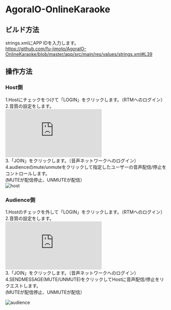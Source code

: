 # AgoraIO-OnlineKaraoke

## ビルド方法
strings.xmlにAPP IDを入力します。  
https://github.com/fu-jimoto/AgoraIO-OnlineKaraoke/blob/master/app/src/main/res/values/strings.xml#L39

## 操作方法
### Host側
1.Hostにチェックをつけて「LOGIN」をクリックします。（RTMへのログイン）  
2.音質の設定をします。  
![設定値はこちら](https://docs.agora.io/en/Voice/API%20Reference/java/classio_1_1agora_1_1rtc_1_1_rtc_engine.html#a34175b5e04c88d9dc6608b1f38c0275d)  
3.「JOIN」をクリックします。（音声ネットワークへのログイン）  
4.audienceのmute/unmuteをクリックして指定したユーザーの音声配信/停止をコントロールします。  
(MUTEが配信停止、UNMUTEが配信）  
![host](https://user-images.githubusercontent.com/34727605/65112415-9082b200-da1a-11e9-8aa0-ff0ad3d64d2b.jpg)


### Audience側
1.Hostのチェックを外して「LOGIN」をクリックします。（RTMへのログイン）  
2.音質の設定をします。  
![設定値はこちら](https://docs.agora.io/en/Voice/API%20Reference/java/classio_1_1agora_1_1rtc_1_1_rtc_engine.html#a34175b5e04c88d9dc6608b1f38c0275d)  
3.「JOIN」をクリックします。（音声ネットワークへのログイン）  
4.SENDMESSAGE(MUTE/UNMUTE)をクリックしてHostに音声配信/停止をリクエストします。  
(MUTEが配信停止、UNMUTEが配信）

![audience](https://user-images.githubusercontent.com/34727605/65112414-9082b200-da1a-11e9-87b3-d6487be9e6dc.jpg)
